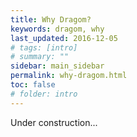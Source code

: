 ```yaml
---
title: Why Dragom?
keywords: dragom, why 
last_updated: 2016-12-05
# tags: [intro]
# summary: ""
sidebar: main_sidebar
permalink: why-dragom.html
toc: false
# folder: intro
---
```


Under construction...
